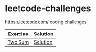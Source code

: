 # leetcode-challenges

https://leetcode.com/ coding challenges


| Exercise | Solution |
| --- | ----------- |
| [Two Sum](https://leetcode.com/problems/two-sum/) | [Solution](/problems/src/Two_Sum/Solution.java) |
